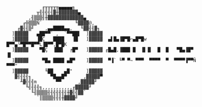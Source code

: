 
     
                 ╓╥╥╥╥╥▄▄▄▄▄╖
               ╥╢╢╣╣╢▓╫▓▓▓▓▓▓▓▄
            ,╢▒▒▒╢╫▓▓▓▓▓▓▓▓▓▓▓▓▓▄
          ╓╬▒▒▒Ñ`            ╙▓▓▓▓@,
        ╓▓╢╢▒╝    ,▄▄████▄▄,   ╙▓▓╢╢▓╖
      ]▓▓▓▓▓   ▄██▀▀` ,  `▀▀██▌  ]▓▓▓▓▓
      ]▓▓▓▓▓   ▐█Ç   ████   ▐█   ]▓▓▓▓▓  ▄▌█▄▐█▀█⌐▄█▀█w █▀▀▄└▀█▀▀█▀▀L▐█▀▀,█▀█K
      ]▓▓▓▓▓    ▀█Ç  ▐██▌  ╒█▀   ]▓▓▓▓▓ ╓█▄█,▐███ █  ▐▌▐▌  █  █   ▀█▄▐█▀ ▐▌
      ]▓▓▓▓▓     ▀█▄ ████ ▄█▀    ]▓▓▓▓▓  ▀▐` ╙▀ ▀~ ▀▀▀  ▀▀▀▀  ▀  ▀▀▀▀▐▀▀Ñ ▀▀▀"
      ]▓▓▓▓▓      ╙██    ▄█"     ]▓▓▓▓▓
       ▓╢╢╢╢╖       ▀█▄▄█▀      ,▓▓▓▓▓▀
         ╨▓╣╣╣m       ▀▀      ,▓▓▓▓▓╜
           ╙╣╢╢╢╗,,,,,,,,,,,╓▓▓▓▓▓╜
             ╙╢▒▒▒▒╢╢╣╢╢╢╢╫▓╣╣▓▓`
               `║▒▒▒▒╢╢╢╫▓▓▓▓╝
     
     
     
     
     
     
     
     
     
     

